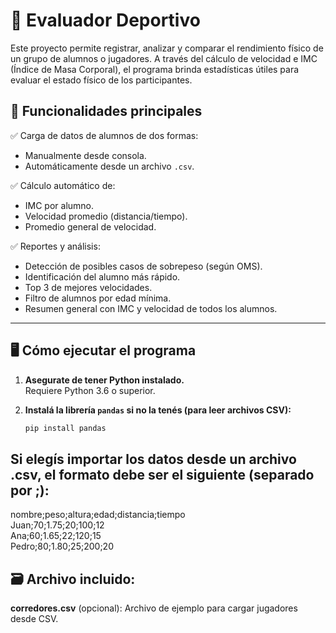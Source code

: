 # 🏃 Evaluador Deportivo

Este proyecto permite registrar, analizar y comparar el rendimiento físico de un grupo de alumnos o jugadores. A través del cálculo de velocidad e IMC (Índice de Masa Corporal), el programa brinda estadísticas útiles para evaluar el estado físico de los participantes.

## 📌 Funcionalidades principales

✅ Carga de datos de alumnos de dos formas:
- Manualmente desde consola.
- Automáticamente desde un archivo `.csv`.

✅ Cálculo automático de:
- IMC por alumno.
- Velocidad promedio (distancia/tiempo).
- Promedio general de velocidad.

✅ Reportes y análisis:
- Detección de posibles casos de sobrepeso (según OMS).
- Identificación del alumno más rápido.
- Top 3 de mejores velocidades.
- Filtro de alumnos por edad mínima.
- Resumen general con IMC y velocidad de todos los alumnos.

---

## 🖥️ Cómo ejecutar el programa

1. **Asegurate de tener Python instalado.**  
   Requiere Python 3.6 o superior.

2. **Instalá la librería `pandas` si no la tenés (para leer archivos CSV):**

   ```bash
   pip install pandas

## Si elegís importar los datos desde un archivo .csv, el formato debe ser el siguiente (separado por ;):
nombre;peso;altura;edad;distancia;tiempo  
Juan;70;1.75;20;100;12  
Ana;60;1.65;22;120;15  
Pedro;80;1.80;25;200;20  

## 🗃️ Archivo incluido:
**corredores.csv** (opcional): Archivo de ejemplo para cargar jugadores desde CSV.

